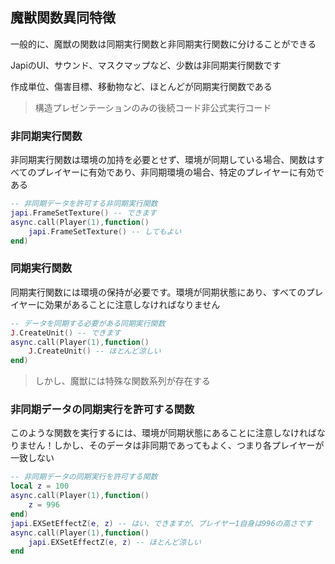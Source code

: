 ## 魔獣関数異同特徴

一般的に、魔獣の関数は同期実行関数と非同期実行関数に分けることができる

JapiのUI、サウンド、マスクマップなど、少数は非同期実行関数です

作成単位、傷害目標、移動物など、ほとんどが同期実行関数である

> 構造プレゼンテーションのみの後続コード非公式実行コード

### 非同期実行関数

非同期実行関数は環境の加持を必要とせず、環境が同期している場合、関数はすべてのプレイヤーに有効であり、非同期環境の場合、特定のプレイヤーに有効である

```lua
-- 非同期データを許可する非同期実行関数
japi.FrameSetTexture() -- できます
async.call(Player(1),function()
    japi.FrameSetTexture() -- してもよい
end)
```

### 同期実行関数

同期実行関数には環境の保持が必要です。環境が同期状態にあり、すべてのプレイヤーに効果があることに注意しなければなりません

```lua
-- データを同期する必要がある同期実行関数
J.CreateUnit() -- できます
async.call(Player(1),function()
    J.CreateUnit() -- ほとんど涼しい
end)
```

> しかし、魔獣には特殊な関数系列が存在する

### 非同期データの同期実行を許可する関数

このような関数を実行するには、環境が同期状態にあることに注意しなければなりません！しかし、そのデータは非同期であってもよく、つまり各プレイヤーが一致しない

```lua
-- 非同期データの同期実行を許可する関数
local z = 100
async.call(Player(1),function()
    z = 996
end)
japi.EXSetEffectZ(e, z) -- はい、できますが、プレイヤー1自身は996の高さです
async.call(Player(1),function()
    japi.EXSetEffectZ(e, z) -- ほとんど涼しい
end
```
